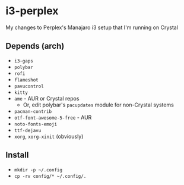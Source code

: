 # i3-perplex
My changes to Perplex's Manajaro i3 setup that I'm running on Crystal

## Depends (arch)
* `i3-gaps`
* `polybar`
* `rofi`
* `flameshot`
* `pavucontrol`
* `kitty`
* `ame` - AUR or Crystal repos 
	* Or, edit polybar's `pacupdates` module for non-Crystal systems
* `pacman-contrib`
* `otf-font-awesome-5-free` - AUR
* `noto-fonts-emoji`
* `ttf-dejavu`
* `xorg`, `xorg-xinit` (obviously)

## Install
* `mkdir -p ~/.config`
* `cp -rv config/* ~/.config/.`
